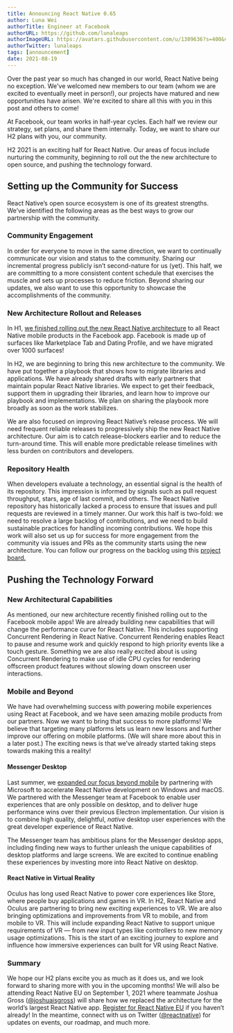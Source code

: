 ```yaml
---
title: Announcing React Native 0.65
author: Luna Wei
authorTitle: Engineer at Facebook
authorURL: https://github.com/lunaleaps
authorImageURL: https://avatars.githubusercontent.com/u/1309636?s=400&v=4
authorTwitter: lunaleaps
tags: [announcement]
date: 2021-08-19
---
```


Over the past year so much has changed in our world, React Native being no exception. We've welcomed new members to our team (whom we are excited to eventually meet in person!), our projects have matured and new opportunities have arisen. We're excited to share all this with you in this post and others to come!

At Facebook, our team works in half-year cycles. Each half we review our strategy, set plans, and share them internally. Today, we want to share our H2 plans with you, our community.

H2 2021 is an exciting half for React Native. Our areas of focus include nurturing the community, beginning to roll out the the new architecture to open source, and pushing the technology forward.

## Setting up the Community for Success

React Native’s open source ecosystem is one of its greatest strengths. We’ve identified the following areas as the best ways to grow our partnership with the community.

### Community Engagement

In order for everyone to move in the same direction, we want to continually communicate our vision and status to the community. Sharing our incremental progress publicly isn’t second-nature for us (yet). This half, we are committing to a more consistent content schedule that exercises the muscle and sets up processes to reduce friction. Beyond sharing our updates, we also want to use this opportunity to showcase the accomplishments of the community.

### New Architecture Rollout and Releases

In H1, [we finished rolling out the new React Native architecture](https://twitter.com/reactnative/status/1415099806507167745) to all React Native mobile products in the Facebook app. Facebook is made up of surfaces like Marketplace Tab and Dating Profile, and we have migrated over 1000 surfaces!

In H2, we are beginning to bring this new architecture to the community. We have put together a playbook that shows how to migrate libraries and applications. We have already shared drafts with early partners that maintain popular React Native libraries. We expect to get their feedback, support them in upgrading their libraries, and learn how to improve our playbook and implementations. We plan on sharing the playbook more broadly as soon as the work stabilizes.

We are also focused on improving React Native’s release process. We will need frequent reliable releases to progressively ship the new React Native architecture. Our aim is to catch release-blockers earlier and to reduce the turn-around time. This will enable more predictable release timelines with less burden on contributors and developers.

### Repository Health

When developers evaluate a technology, an essential signal is the health of its repository. This impression is informed by signals such as pull request throughput, stars, age of last commit, and others. The React Native repository has historically lacked a process to ensure that issues and pull requests are reviewed in a timely manner. Our work this half is two-fold: we need to resolve a large backlog of contributions, and we need to build sustainable practices for handling incoming contributions. We hope this work will also set us up for success for more engagement from the community via issues and PRs as the community starts using the new architecture. You can follow our progress on the backlog using this [project board.](https://github.com/facebook/react-native/projects/17)

## Pushing the Technology Forward

### New Architectural Capabilities

As mentioned, our new architecture recently finished rolling out to the Facebook mobile apps! We are already building new capabilities that will change the performance curve for React Native. This includes supporting Concurrent Rendering in React Native. Concurrent Rendering enables React to pause and resume work and quickly respond to high priority events like a touch gesture. Something we are also really excited about is using Concurrent Rendering to make use of idle CPU cycles for rendering offscreen product features without slowing down onscreen user interactions.

### Mobile and Beyond

We have had overwhelming success with powering mobile experiences using React at Facebook, and we have seen amazing mobile products from our partners. Now we want to bring that success to more platforms! We believe that targeting many platforms lets us learn new lessons and further improve our offering on mobile platforms. (We will share more about this in a later post.) The exciting news is that we’ve already started taking steps towards making this a reality!

#### Messenger Desktop

Last summer, we [expanded our focus beyond mobile](https://twitter.com/reactnative/status/1286061933293010944) by partnering with Microsoft to accelerate React Native development on Windows and macOS. We partnered with the Messenger team at Facebook to enable user experiences that are only possible on desktop, and to deliver huge performance wins over their previous Electron implementation. Our vision is to combine high quality, delightful, _native_ desktop user experiences with the great developer experience of React Native.

The Messenger team has ambitious plans for the Messenger desktop apps, including finding new ways to further unleash the unique capabilities of desktop platforms and large screens. We are excited to continue enabling these experiences by investing more into React Native on desktop.

#### React Native in Virtual Reality

Oculus has long used React Native to power core experiences like Store, where people buy applications and games in VR. In H2, React Native and Oculus are partnering to bring new exciting experiences to VR. We are also bringing optimizations and improvements from VR to mobile, and from mobile to VR. This will include expanding React Native to support unique requirements of VR — from new input types like controllers to new memory usage optimizations. This is the start of an exciting journey to explore and influence how immersive experiences can built for VR using React Native.

### Summary

We hope our H2 plans excite you as much as it does us, and we look forward to sharing more with you in the upcoming months! We will also be attending React Native EU on September 1, 2021 where teammate Joshua Gross ([@joshuaisgross](https://twitter.com/joshuaisgross)) will share how we replaced the architecture for the world’s largest React Native app. [Register for React Native EU](https://www.react-native.eu/) if you haven’t already! In the meantime, connect with us on Twitter ([@reactnative](https://twitter.com/reactnative)) for updates on events, our roadmap, and much more.

